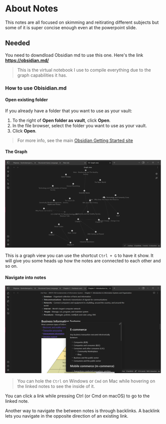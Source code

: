 # About Notes
This notes are all focused on skimming and reitirating different subjects but some of it is super concise enough even at the powerpoint slide.

## Needed
You need to downdload Obsidian md to use this one.
Here's the link
**https://obsidian.md/**

> This is the virtual notebook I use to compile everything due to the graph capabilities it has.

### How to use Obisidian.md

#### Open existing folder
If you already have a folder that you want to use as your vault:

1. To the right of **Open folder as vault**, click **Open**.
2. In the file browser, select the folder you want to use as your vault.
3. Click **Open**.

> For more info, see the main [Obsidian Getting Started site](https://help.obsidian.md/Getting+started)

#### The Graph
![GraphView](README-resources/Screenshot%20(374).png)

This is a graph view you can use the shortcut `Ctrl + G` to have it show. It will give you some heads up how the notes are connected to each other and so on.

#### Navigate into notes
![Notes-Within-Notes](README-resources/Screenshot%20(375).png)

> You can hole the `Ctrl` on Windows or `Cmd` on Mac while hovering on the linked notes to see the inside of it.

You can click a link while pressing Ctrl (or Cmd on macOS) to go to the linked note.

Another way to navigate the between notes is through backlinks. A backlink lets you navigate in the opposite direction of an existing link.


